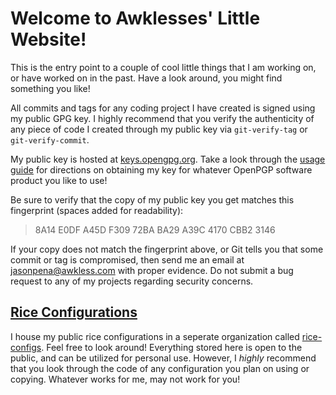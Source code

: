 <!--
SPDX-FileCopyrightText: 2024 Jason Pena <jasonpena@awkless.com>
SPDX-License-Identifier: CC-BY-SA-4.0
-->

# Welcome to Awklesses' Little Website!

This is the entry point to a couple of cool little things that I am working on,
or have worked on in the past. Have a look around, you might find something
you like!

All commits and tags for any coding project I have created is signed using my
public GPG key. I highly recommend that you verify the authenticity of any piece
of code I created through my public key via `git-verify-tag` or
`git-verify-commit`.

My public key is hosted at [keys.opengpg.org][pub-gpg-key]. Take a look through
the [usage guide][usage-guide] for directions on obtaining my key for whatever
OpenPGP software product you like to use!

Be sure to verify that the copy of my public key you get matches this
fingerprint (spaces added for readability):

> 8A14 E0DF A45D F309 72BA  BA29 A39C 4170 CBB2 3146

If your copy does not match the fingerprint above, or Git tells you that some
commit or tag is compromised, then send me an email at <jasonpena@awkless.com>
with proper evidence. Do not submit a bug request to any of my projects
regarding security concerns.

## [Rice Configurations][rice-configs]

I house my public rice configurations in a seperate organization called
[rice-configs][rice-configs]. Feel free to look around! Everything stored here
is open to the public, and can be utilized for personal use. However, I _highly_
recommend that you look through the code of any configuration you plan on using
or copying. Whatever works for me, may not work for you!

[pub-gpg-key]: https://keys.openpgp.org/search?q=jasonpena%40awkless.com
[usage-guide]: https://keys.openpgp.org/about/usage
[rice-configs]: https://rice.awkless.com
